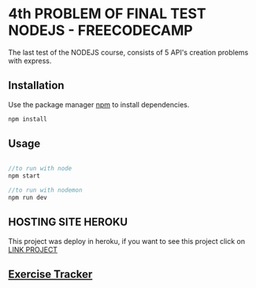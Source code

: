 # 4th PROBLEM OF FINAL TEST NODEJS - FREECODECAMP

The last test of the NODEJS course, consists of 5 API's creation problems with express.

## Installation

Use the package manager [npm](https://www.npmjs.com/) to install dependencies.

```bash
npm install
```

## Usage

```javascript

//to run with node
npm start

//to run with nodemon
npm run dev

```

## HOSTING SITE HEROKU
This project was deploy in heroku, if you want to see this project click on
[LINK PROJECT](https://thawing-refuge-37609.herokuapp.com/)
## [Exercise Tracker](https://www.freecodecamp.org/learn/apis-and-microservices/apis-and-microservices-projects/exercise-tracker)
